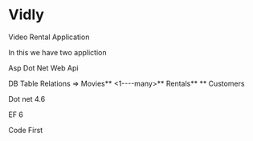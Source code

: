 # Vidly
Video Rental Application 	

In this we have two appliction	

Asp Dot Net Web Api	

DB Table Relations =>   Movies** <1----many>** Rentals** <many----1>** Customers

Dot net 4.6

EF 6	

Code First	
